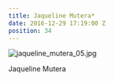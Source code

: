 ```yaml
---
title: Jaqueline Mutera*
date: 2016-12-29 17:19:00 Z
position: 34
---
```


![jaqueline_mutera_05.jpg](/uploads/jaqueline_mutera_05.jpg)

Jaqueline Mutera